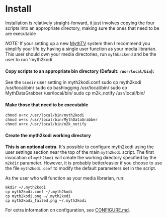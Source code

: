 # Install
Installation is relatively straight-forward, it just involves copying the
four scripts into an appropriate directory, making sure the ones that need
to be are executable

*NOTE:* If your setting up a new [MythTV](https://www.mythtv.org/) system
then I recommend you simplify your life by having a single user function
as your media librarian. This user should own your media directories, run
`mythbackend` and be the user to run 'myth2kodi`.

#### Copy scripts to an appropriate bin directory (Default: `/usr/local/bin`):
See the `bindir` user setting in myth2kodi.conf
    sudo cp myth2kodi /usr/local/bin/
    sudo cp bashlogging /usr/local/bin/
    sudo cp MythDataGrabber /usr/local/bin/
    sudo cp m2k_notify /usr/local/bin/
    
#### Make those that need to be executable
    chmod o+rx /usr/local/bin/myth2kodi
    chmod o+rx /usr/local/bin/MythDataGrabber
    chmod o+rx /usr/local/bin/m2k_notify

#### Create the myth2kodi working directory
**This is an optional extra.** It's possible to configure myth2kodi using
the user settings section near the top of the main `myth2kodi` script. The
first invocation of `myth2kodi` will create the working directory specified
by the `m2kdir` parameter. However, it is probably better/easier if you
choose to use the file `myth2kodi.conf` to modify the default parameters set
in the script.

As the user who will function as your media librarian, run:
    
    mkdir ~/.myth2kodi
    cp myth2kodi.conf ~/.myth2kodi
    cp myth2kodi.png ~/.myth2kodi
    cp myth2kodi_failed.png ~/.myth2kodi

For extra information on configuration, see [CONFIGURE.md](CONFIGURE.md).

